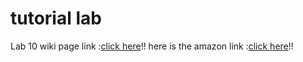 # tutorial lab

Lab 10 wiki page link :[click here](https://github.com/liuyunl777/assignment-01/wiki/CS-5551-lab-10)!!
here is the amazon link :[click here](http://liuyunl777.s3-website-us-west-2.amazonaws.com/www/index.com)!!
